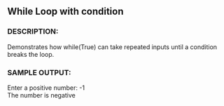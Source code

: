 ## **While Loop with condition** 

### **DESCRIPTION**: 
Demonstrates how while(True) can take repeated inputs until a condition breaks the loop.  

### **SAMPLE OUTPUT:**

Enter a positive number: -1 <br>
The number is negative
